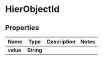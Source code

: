 

# HierObjectId


## Properties

| Name | Type | Description | Notes |
|------------ | ------------- | ------------- | -------------|
|**value** | **String** |  |  |



